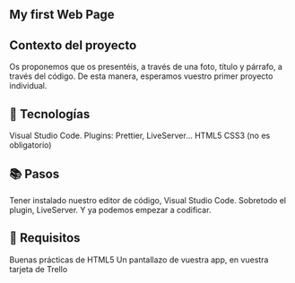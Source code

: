 ## My first Web Page

## Contexto del proyecto

Os proponemos que os presentéis, a través de una foto, título y párrafo, a través del código. De esta manera, esperamos vuestro primer proyecto individual.

## 💾 Tecnologías

Visual Studio Code. Plugins: Prettier, LiveServer...
HTML5
CSS3 (no es obligatorio)

## 📚 Pasos

Tener instalado nuestro editor de código, Visual Studio Code.
Sobretodo el plugin, LiveServer.
Y ya podemos empezar a codificar.

## 📌 Requisitos

Buenas prácticas de HTML5
Un pantallazo de vuestra app, en vuestra tarjeta de Trello
